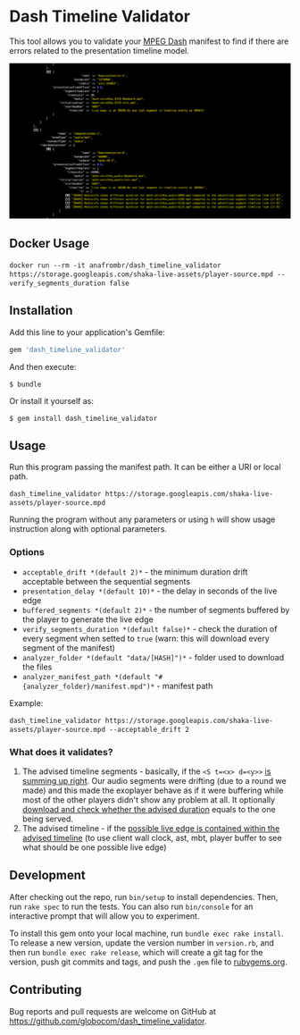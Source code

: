 # Dash Timeline Validator

This tool allows you to validate your [MPEG Dash](https://en.wikipedia.org/wiki/Dynamic_Adaptive_Streaming_over_HTTP) manifest to find if there are errors related to the presentation timeline model.

![Example](imgs/example.png)

## Docker Usage

```
docker run --rm -it anafrombr/dash_timeline_validator https://storage.googleapis.com/shaka-live-assets/player-source.mpd --verify_segments_duration false 
```

## Installation

Add this line to your application's Gemfile:

```ruby
gem 'dash_timeline_validator'
```

And then execute:

    $ bundle

Or install it yourself as:

    $ gem install dash_timeline_validator

## Usage

Run this program passing the manifest path. It can be either a URI or local path.

```
dash_timeline_validator https://storage.googleapis.com/shaka-live-assets/player-source.mpd
```

Running the program without any parameters or using `h` will show usage instruction along with optional parameters.

### Options

- `acceptable_drift *(default 2)*` - the minimum duration drift acceptable between the sequential segments
- `presentation_delay *(default 10)*` - the delay in seconds of the live edge
- `buffered_segments *(default 2)*` - the number of segments buffered by the player to generate the live edge
- `verify_segments_duration *(default false)*` - check the duration of every segment when setted to `true` (warn: this will download every segment of the manifest)
- `analyzer_folder *(default "data/[HASH]")*` - folder used to download the files
- `analyzer_manifest_path *(default "#{analyzer_folder}/manifest.mpd")*` - manifest path

Example:

```
dash_timeline_validator https://storage.googleapis.com/shaka-live-assets/player-source.mpd --acceptable_drift 2
```

### What does it validates?

1. The advised timeline segments - basically, if the `<S t=<x> d=<y>>` [is summing up right](https://github.com/globocom/dash_timeline_validator/blob/master/lib/dash_timeline_validator/segment.rb#L24-L30). Our audio segments were drifting (due to a round we made) and this made the exoplayer behave as if it were buffering while most of the other players didn't show any problem at all. It optionally [download and check whether the advised duration](https://github.com/globocom/dash_timeline_validator/blob/master/lib/dash_timeline_validator/segment.rb#L45-L64) equals to the one being served.
2. The advised timeline - if the [possible live edge is contained within the advised timeline](https://github.com/globocom/dash_timeline_validator/blob/master/lib/dash_timeline_validator/representation.rb#L34-L55) (to use client wall clock, ast, mbt, player buffer to see what should be one possible live edge)

## Development

After checking out the repo, run `bin/setup` to install dependencies. Then, run `rake spec` to run the tests. You can also run `bin/console` for an interactive prompt that will allow you to experiment.

To install this gem onto your local machine, run `bundle exec rake install`. To release a new version, update the version number in `version.rb`, and then run `bundle exec rake release`, which will create a git tag for the version, push git commits and tags, and push the `.gem` file to [rubygems.org](https://rubygems.org).

## Contributing

Bug reports and pull requests are welcome on GitHub at https://github.com/globocom/dash_timeline_validator.
